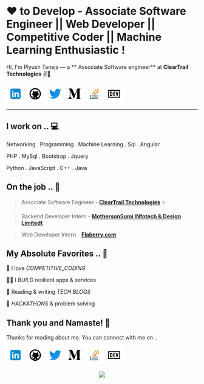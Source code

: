 <!-- Don't remove this --- https://github.com/piyush-taneja -->

<!-- links to social media icons -->
<!-- no need to change these -->

<!-- icons  -->

[1.1]: https://github.com/piyush-taneja/piyush-taneja/blob/master/assets/icons8-linkedin-48.png (linkedin icon with padding)
[2.1]: https://github.com/piyush-taneja/piyush-taneja/blob/master/assets/icons8-github-48.png (github icon with padding)
[3.1]: https://github.com/piyush-taneja/piyush-taneja/blob/master/assets/icons8-twitter-48.png (twitter icon with padding)
[4.1]: https://github.com/piyush-taneja/piyush-taneja/blob/master/assets/icons8-medium-new-48.png (medium icon with padding)
[5.1]: https://github.com/piyush-taneja/piyush-taneja/blob/master/assets/icons8-stack-overflow-48.png (stackoverflow icon with padding)
[6.1]: https://github.com/piyush-taneja/piyush-taneja/blob/master/assets/icons8-dev-48.png (dev icon with padding)

<!-- links to my social media accounts -->

[1]: https://www.linkedin.com/in/piyush-taneja
[2]: https://www.github.com/piyush-taneja
[3]: https://www.twitter.com/
[4]: http://www.medium.com/@piyush_taneja
[5]: https://stackoverflow.com/users/11853516/piyush-taneja
[6]: http://dev.to/piyush_taneja

<!-- Don't remove this --- https://github.com/piyush-taneja -->




<!-- section - intro -->


# ❤ to Develop - Associate Software Engineer || Web Developer || Competitive Coder || Machine Learning Enthusiastic !


Hi, I'm Piyush Taneja — a ** Associate Software engineer** at **ClearTrail Technologies**  ✌💖

<!-- section - intro -->

<!-- section - social media icons -->

[![linkedin piyush-taneja][1.1]][1]
[![github piyush-taneja][2.1]][2]
[![twitter ][3.1]][3]
[![medium piyush_taneja][4.1]][4]
[![stackoverflow piyush-taneja][5.1]][5]
[![dev to piyush_taneja][6.1]][6]

<!-- section - social media icons -->

 ---

<!-- section - skills -->

## I work on .. 💻

Networking . Programming . Machine Learning . Sql . Angular

PHP . MySql . Bootstrap . Jquery

Python . JavaScript . C++ . Java

<!-- section - skills -->

<!-- section - job details -->

## On the job .. 💯

> Associate Software Engineer - [**ClearTrail Technologies**](https://clear-trail.com)  ⭐

> Backend Developer Intern - [**MothersonSumi INfotech & Design Limitedt**](https://www.mind-infotech.com/)

> Web Developer Intern - [**Flaberry.com**](flaberry.com)


<!-- section - job details -->


<!-- section - interests -->

## My Absolute Favorites .. 💖

🦄 I love _COMPETITIVE_CODING_

👨‍💻 I _BUILD_ resilient apps & services

📰 Reading & writing _TECH BLOGS_

🍕 _HACKATHONS_ & problem solving

<!-- section - interests -->

<!-- section - blogs -->



## Thank you and Namaste! 🙏

Thanks for reading about me. You can connect with me on ..

<!-- section - social media icons -->

[![linkedin piyush-taneja][1.1]][1]
[![github piyush-taneja][2.1]][2]
[![twitter ][3.1]][3]
[![medium piyush_taneja][4.1]][4]
[![stackoverflow piyush-taneja][5.1]][5]
[![dev to piyush_taneja][6.1]][6]

<!-- section - social media icons -->

<p align='center'>
<img align='center' src="https://visitor-badge.glitch.me/badge?page_id=piyush-taneja.visitor-badge">
 <p/>
